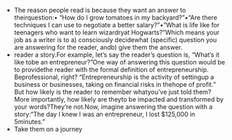 - The reason people read is because they want an answer to theirquestion:• “How do I grow tomatoes in my backyard?”•“Are there techniques I can use to negotiate a better salary?”•“What is life like for teenagers who want to learn wizardryat Hogwarts?”Which means your job as a writer is to a) consciously decidewhat (specific) question you are answering for the reader, andb) give them the answer.
- reader a story.For example, let’s say the reader’s question is, “What’s it like tobe an entrepreneur?”One way of answering this question would be to providethe reader with the formal definition of entrepreneurship. Beprofessional, right? “Entrepreneurship is the activity of settingup a business or businesses, taking on financial risks in thehope of profit.” But how likely is the reader to remember whatyou’ve just told them? More importantly, how likely are theyto be impacted and transformed by your words?They’re not.Now, imagine answering the question with a story:“The day I knew I was an entrepreneur, I lost $125,000 in 5minutes.”
- Take them on a journey